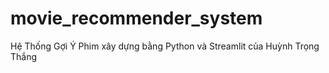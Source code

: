 # movie_recommender_system
Hệ Thống Gợi Ý Phim xây dựng bằng Python và Streamlit của Huỳnh Trọng Thắng